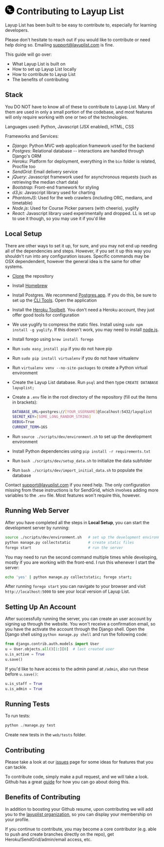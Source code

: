 # <img src="layup_list/static/img/logo-sm.png" alt="logo" width=30> Contributing to Layup List

Layup List has been built to be easy to contribute to, especially for learning developers.

Please don't hesitate to reach out if you would like to contribute or need help doing so. Emailing <a href="mailto:support@layuplist.com">support@layuplist.com</a> is fine.

This guide will go over:

* What Layup List is built on
* How to set up Layup List locally
* How to contribute to Layup List
* The benefits of contributing

Stack
-----

You DO NOT have to know all of these to contribute to Layup List. Many of them are used in only a small portion of the codebase, and most features will only require working with one or two of the technologies.

Languages used: Python, Javascript (JSX enabled), HTML, CSS

Frameworks and Services:
* *Django*: Python MVC web application framework used for the backend
* *Postgres*: Relational database -- interactions are handled through Django's ORM
* *Heroku*: Platform for deployment, everything in the `bin` folder is related, Procfile too
* *SendGrid*: Email delivery service
* *jQuery*: Javascript framework used for asynchronous requests (such as retrieving the median chart data)
* *Bootstrap*: Front-end framework for styling
* *d3.js*: Javascript library used for charting
* *PhantomJS*: Used for the web crawlers (including ORC, medians, and timetable)
* *Node.js*: Used for Course Picker parsers (with cheerio), yuglify
* *React*: Javascript library used experimentally and dropped. LL is set up to use it though, so you may use it if you'd like

Local Setup
-----------

There are other ways to set it up, for sure, and you may not end up needing all of the dependencies and steps. However, if you set it up this way you shouldn't run into any configuration issues. Specific commands may be OSX dependendent, however the general idea is the same for other systems.

* [Clone](https://help.github.com/articles/cloning-a-repository/) the repository
* Install [Homebrew](http://brew.sh/)
* Install Postgres. We recommend [Postgres.app](http://postgresapp.com/). If you do this, be sure to set up the [CLI Tools](http://postgresapp.com/documentation/cli-tools.html). Open the application
* Install the [Heroku Toolbelt](https://toolbelt.heroku.com/). You don't need a Heroku account, they just offer good tools for configuration
* We use yuglify to compress the static files. Install using `sudo npm install -g yuglify`. If this doesn't work, you may need to install [node.js](https://nodejs.org/en/).
* Install forego using `brew install forego`
* Run `sudo easy_install pip` if you do not have pip
* Run `sudo pip install virtualenv` if you do not have virtualenv
* Run `virtualenv venv --no-site-packages` to create a Python virtual environment
* Create the Layup List database. Run `psql` and then type `CREATE DATABASE layuplist;`
* Create a `.env` file in the root directory of the repository (fill out the items in brackets):

  ```bash
  DATABASE_URL=postgres://[YOUR_USERNAME]@localhost:5432/layuplist
  SECRET_KEY=[SOME_LONG_RANDOM_STRING]
  DEBUG=True
  CURRENT_TERM=16S
  ```
* Run `source ./scripts/dev/environment.sh` to set up the development environment
* Install Python dependencies using `pip install -r requirements.txt`
* Run `bash ./scripts/dev/setup_data.sh` to initialize the data subfolder
* Run `bash ./scripts/dev/import_initial_data.sh` to populate the database

Contact support@layuplist.com if you need help. The only configuration missing from these instructions is for SendGrid, which involves adding more variables to the `.env` file. Most features won't require this, however.

Running Web Server
------------------

After you have completed all the steps in **Local Setup**, you can start the development server by running:

```bash
source ./scripts/dev/environment.sh   # set up the development environment, if you haven't already
python manage.py collectstatic        # create static files
forego start                          # run the server
```

You may need to run the second command multiple times while developing, mostly if you are working with the front-end. I run this whenever I start the server:
```bash
echo 'yes' | python manage.py collectstatic; forego start;
```

After running `forego start` you can navigate to your browser and visit `http://localhost:5000` to see your local version of Layup List.

Setting Up An Account
---------------------

After successfully running the server, you can create an user account by signing up through the website. You won't receive a confirmation email, so you have the activate the account through the Django shell. Open the Django shell using `python manage.py shell` and run the following code:

```python
from django.contrib.auth.models import User
u = User.objects.all()[1:][0]  # last created user
u.is_active = True
u.save()
```

If you'd like to have access to the admin panel at `/admin`, also run these before `u.save()`:

```python
u.is_staff = True
u.is_admin = True
```

Running Tests
-------------

To run tests:
```python
python ./manage.py test
```

Create new tests in the `web/tests` folder.

Contributing
------------

Please take a look at our <a href="https://github.com/layuplist/layup-list/issues">issues</a> page for some ideas for features that you can tackle.

To contribute code, simply make a pull request, and we will take a look. Github has a great <a href="https://guides.github.com/activities/contributing-to-open-source/">guide</a> for how you can go about doing this.

Benefits of Contributing
------------------------

In addition to boosting your Github resume, upon contributing we will add you to the <a href="https://github.com/layuplist">layuplist organization</a>, so you can display your membership on your profile.

If you continue to contribute, you may become a core contributor (e.g. able to push and create branches directly on the repo), get Heroku/SendGrid/admin/email access, etc.
